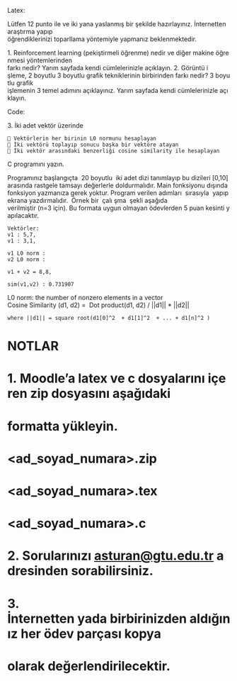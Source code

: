 
Latex:

Lütfen 12 punto ile ve iki yana yaslanmış bir şekilde hazırlayınız. İnternetten araştırma yapıp
öğrendiklerinizi toparllama yöntemiyle yapmanız beklenmektedir.

1. Reinforcement learning (pekiştirmeli öğrenme) nedir ve diğer makine öğrenmesi yöntemlerinden
farkı nedir? Yarım sayfada kendi cümlelerinizle açıklayın.
2. Görüntü i şleme, 2 boyutlu 3 boyutlu grafik tekniklerinin birbirinden farkı nedir? 3 boyutlu grafik
işlemenin 3 temel adımını açıklayınız. Yarım sayfada kendi cümlelerinizle açıklayın.

Code: 

3. İki adet vektör üzerinde

```
 Vektörlerin her birinin L0 normunu hesaplayan
 İki vektörü toplayıp sonucu başka bir vektöre atayan
 İki vektör arasındaki benzerliği cosine similarity ile hesaplayan 
```
C programını yazın.

Programınız başlangıçta  20 boyutlu  iki adet dizi tanımlayıp bu dizileri [0,10] arasında rastgele
tamsayı değerlerle doldurmalıdır. Main fonksiyonu dışında fonksiyon yazmanıza gerek yoktur.
Program verilen adımları  sırasıyla  yapıp ekrana yazdırmalıdır.  Örnek bir  çalı şma  şekli aşağıda
verilmiştir (n=3 için). Bu formata uygun olmayan ödevlerden 5 puan kesinti yapılacaktır.

```
Vektörler:
v1 : 5,7,
v1 : 3,1,
```
```
v1 L0 norm : 
v2 L0 norm : 
```
```
v1 + v2 = 8,8,
```
```
sim(v1,v2) : 0.731907 
```
L0 norm: the number of non­zero elements in a vector
Cosine Similarity (d1, d2) =  Dot product(d1, d2) / ||d1|| * ||d2|| 

```
where ||d1|| = square root(d1[0]^2  + d1[1]^2  + ... + d1[n]^2 )
```

# NOTLAR

# 1. Moodle’a latex ve c dosyalarını içeren zip dosyasını aşağıdaki 

# formatta yükleyin. 

# <ad_soyad_numara>.zip

# <ad_soyad_numara>.tex

# <ad_soyad_numara>.c

# 2. Sorularınızı asturan@gtu.edu.tr adresinden sorabilirsiniz.

# 3.  İnternetten yada birbirinizden aldığınız her ödev parçası kopya 

# olarak değerlendirilecektir.


